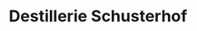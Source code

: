 ---
title: "Destillerie Schusterhof"
url: /neufahrn-bei-freising/destillerie-schusterhof/
shop: Spirituosen
---